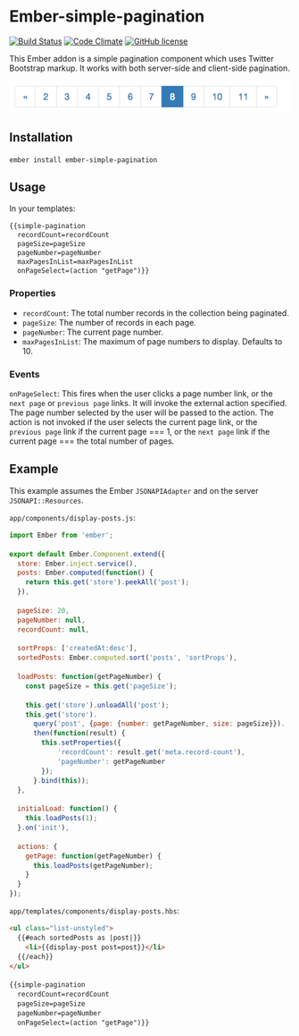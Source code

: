 # Ember-simple-pagination

[![Build Status](https://travis-ci.org/twbrandt/ember-simple-pagination.svg?branch=master)](https://travis-ci.org/twbrandt/ember-simple-pagination)
[![Code Climate](https://codeclimate.com/github/twbrandt/ember-simple-pagination/badges/gpa.svg)](https://codeclimate.com/github/twbrandt/ember-simple-pagination)
[![GitHub license](https://img.shields.io/badge/license-MIT-blue.svg)](https://raw.githubusercontent.com/twbrandt/ember-simple-pagination/master/LICENSE.md)

This Ember addon is a simple pagination component which uses Twitter Bootstrap markup. It works with both server-side and client-side pagination.

![screenshot](screenshots/ember-simple-pagination-screenshot.png)

## Installation

`ember install ember-simple-pagination`

## Usage

In your templates:

```
{{simple-pagination 
  recordCount=recordCount 
  pageSize=pageSize 
  pageNumber=pageNumber
  maxPagesInList=maxPagesInList
  onPageSelect=(action "getPage")}}
```
### Properties
- `recordCount`: The total number records in the collection being paginated.
- `pageSize`: The number of records in each page.
- `pageNumber`: The current page number.
- `maxPagesInList`: The maximum of page numbers to display. Defaults to 10.

### Events
`onPageSelect`: This fires when the user clicks a page number link, or the `next page` or `previous page` links. It will invoke the external action specified. The page number selected by the user will be passed to the action. The action is not invoked if the user selects the current page link, or the `previous page` link if the current page === 1, or the `next page` link if the current page === the total number of pages.

## Example

This example assumes the Ember `JSONAPIAdapter` and on the server `JSONAPI::Resources`.

`app/components/display-posts.js`:
```javascript
import Ember from 'ember';

export default Ember.Component.extend({
  store: Ember.inject.service(),
  posts: Ember.computed(function() {
    return this.get('store').peekAll('post');
  }),

  pageSize: 20,
  pageNumber: null,
  recordCount: null,

  sortProps: ['createdAt:desc'],
  sortedPosts: Ember.computed.sort('posts', 'sortProps'),

  loadPosts: function(getPageNumber) {
    const pageSize = this.get('pageSize');

    this.get('store').unloadAll('post');
    this.get('store').
      query('post', {page: {number: getPageNumber, size: pageSize}}).
      then(function(result) {
        this.setProperties({
        	'recordCount': result.get('meta.record-count'),
        	'pageNumber': getPageNumber
        });
      }.bind(this));
  },

  initialLoad: function() {
    this.loadPosts(1);
  }.on('init'),

  actions: {
    getPage: function(getPageNumber) {
      this.loadPosts(getPageNumber);
    }
  }
});
```

`app/templates/components/display-posts.hbs`:
```html
<ul class="list-unstyled">
  {{#each sortedPosts as |post|}}
    <li>{{display-post post=post}}</li>
  {{/each}}
</ul>    

{{simple-pagination
  recordCount=recordCount 
  pageSize=pageSize 
  pageNumber=pageNumber
  onPageSelect=(action "getPage")}}
```
